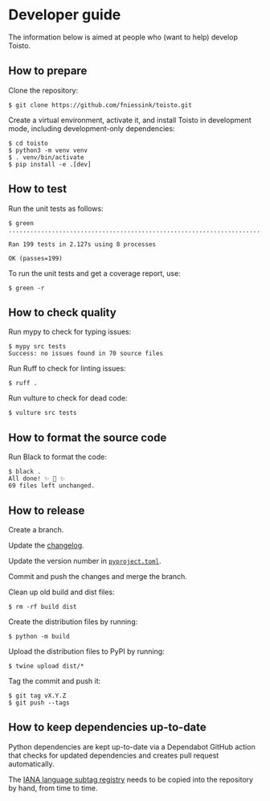 # Developer guide

The information below is aimed at people who (want to help) develop Toisto.

## How to prepare

Clone the repository:

```console
$ git clone https://github.com/fniessink/toisto.git
```

Create a virtual environment, activate it, and install Toisto in development mode, including development-only dependencies:

```console
$ cd toisto
$ python3 -m venv venv
$ . venv/bin/activate
$ pip install -e .[dev]
```

## How to test

Run the unit tests as follows:

```console
$ green
.......................................................................................................................................................................................................

Ran 199 tests in 2.127s using 8 processes

OK (passes=199)
```

To run the unit tests and get a coverage report, use:

```console
$ green -r
```

## How to check quality

Run mypy to check for typing issues:

```console
$ mypy src tests
Success: no issues found in 70 source files
```

Run Ruff to check for linting issues:

```console
$ ruff .
```

Run vulture to check for dead code:

```console
$ vulture src tests
```

## How to format the source code

Run Black to format the code:

```console
$ black .
All done! ✨ 🍰 ✨
69 files left unchanged.
```

## How to release

Create a branch.

Update the [changelog](../CHANGELOG.md).

Update the version number in [`pyproject.toml`](../pyproject.toml).

Commit and push the changes and merge the branch.

Clean up old build and dist files:

```console
$ rm -rf build dist
```

Create the distribution files by running:

```console
$ python -m build
```

Upload the distribution files to PyPI by running:

```console
$ twine upload dist/*
```

Tag the commit and push it:

```console
$ git tag vX.Y.Z
$ git push --tags
```

## How to keep dependencies up-to-date

Python dependencies are kept up-to-date via a Dependabot GitHub action that checks for updated dependencies and creates pull request automatically.

The [IANA language subtag registry](https://www.iana.org/assignments/language-subtag-registry) needs to be copied into the repository by hand, from time to time.
